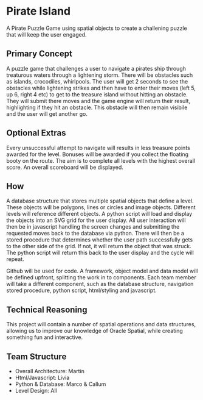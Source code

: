 # Pirate Island
A Pirate Puzzle Game using spatial objects to create a challening puzzle that will keep the user engaged.

## Primary Concept
A puzzle game that challenges a user to navigate a pirates ship through treaturous waters through a lightening storm. There will be obstacles such as islands, crocodiles, whirlpools. The user will get 2 seconds to see the obstacles while lightening strikes and then have to enter their moves (left 5, up 6, right 4 etc) to get to the treasure island without hitting an obstacle. They will submit there moves and the game engine will return their result, highlighting if they hit an obstacle. This obstacle will then remain visibile and the user will get another go.

## Optional Extras
Every unsuccessful attempt to navigate will results in less treasure points awarded for the level. Bonuses will be awarded if you collect the floating booty on the route. The aim is to complete all levels with the highest overall score. An overall scoreboard will be displayed.

## How
A database structure that stores multiple spatial objects that define a level. These objects will be polygons, lines or circles and image objects. Different levels will reference different objects. A python script will load and display the objects into an SVG grid for the user display. All user interaction will then be in javascript handling the screen changes and submitting the requested moves back to the database via python. There will then be a stored procedure that determines whether the user path successfully gets to the other side of the grid. If not, it will return the object that was struck. The python script will return this back to the user display and the cycle will repeat.

Github will be used for code. A framework, object model and data model will be defined upfront, splitting the work in to components. Each team member will take a different component, such as the database structure, navigation stored procedure, python script, html/styling and javascript.

## Technical Reasoning
This project will contain a number of spatial operations and data structures, allowing us to improve our knowledge of Oracle Spatial, while creating something fun and interactive.

## Team Structure
* Overall Architecture: Martin
* Html/Javascript: Livia
* Python & Database: Marco & Callum
* Level Design: All


